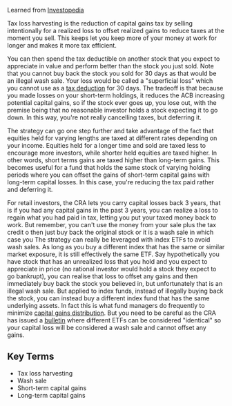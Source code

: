 Learned from [Investopedia](https://www.investopedia.com/terms/t/taxgainlossharvesting.asp)

Tax loss harvesting is the reduction of capital gains tax by selling intentionally for a realized loss to offset realized gains to reduce taxes at the moment you sell. This keeps let you keep more of your money at work for longer and makes it more tax efficient. 

You can then spend the tax deductible on another stock that you expect to appreciate in value and perform better than the stock you just sold. Note that you cannot buy back the stock you sold for 30 days as that would be an illegal wash sale. Your loss would be called a "superficial loss" which you cannot use as a [tax deduction](Tax%20deduction%20vs%20Tax%20credit.md) for 30 days. The tradeoff is that because you made losses on your short-term holdings, it reduces the ACB increasing potential capital gains, so if the stock ever goes up, you lose out, with the premise being that no reasonable investor holds a stock expecting it to go down. In this way, you're not really cancelling taxes, but deferring it.

The strategy can go one step further and take advantage of the fact that equities held for varying lengths are taxed at different rates depending on your income. Equities held for a longer time and sold are taxed less to encourage more investors, while shorter held equities are taxed higher. In other words, short terms gains are taxed higher than long-term gains. This becomes useful for a fund that holds the same stock of varying holding periods where you can offset the gains of short-term capital gains with long-term capital losses. In this case, you're reducing the tax paid rather and deferring it. 

For retail investors, the CRA lets you carry capital losses back 3 years, that is if you had any capital gains in the past 3 years, you can realize a loss to regain what you had paid in tax, letting you put your taxed money back to work. But remember, you can't use the money from your sale plus the tax credit o then just buy back the original stock or it is a wash sale in which case you
The strategy can really be leveraged with index ETFs to avoid wash sales. As long as you buy a different index that has the same or similar market exposure, it is still effectively the same ETF. 
Say hypothetically you have stock that has an unrealized loss that you hold and you expect to appreciate in price (no rational investor would hold a stock they expect to go bankrupt), you can realise that loss to offset any gains and then immediately buy back the stock you believed in, but unfortunately that is an illegal wash sale. But applied to index funds, instead of illegally buying back the stock, you can instead buy a different index fund that has the same underlying assets. In fact this is what fund managers do frequently to minimize [capital gains distribution](ETF%20Taxable%20events%20and%20the%20impacts%20on%20ACB.md). But you need to be careful as the CRA has issued a [bulletin](https://taxinterpretations.com/cra/severed-letters/2001-0080385) where different ETFs can be considered "identical" so your capital loss will be considered a wash sale and cannot offset any gains.

## Key Terms
- Tax loss harvesting
- Wash sale
- Short-term capital gains
- Long-term capital gains